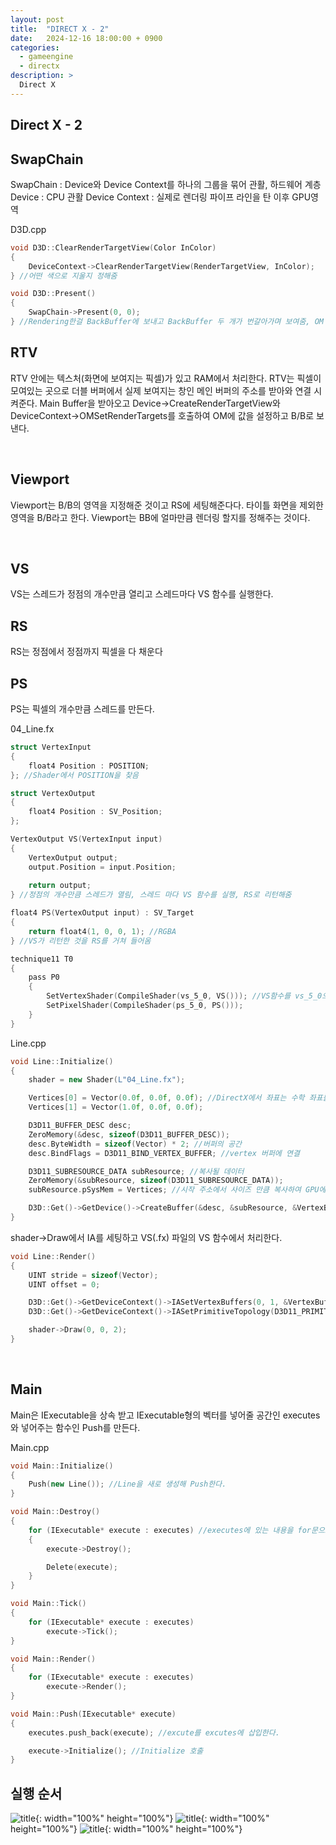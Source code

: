 ```yaml
---
layout: post
title:  "DIRECT X - 2"
date:   2024-12-16 18:00:00 + 0900
categories:
  - gameengine
  - directx
description: >
  Direct X
---
```

## Direct X - 2

## SwapChain
SwapChain : Device와 Device Context를 하나의 그룹을 묶어 관활, 하드웨어 계층
Device : CPU 관활
Device Context : 실제로 렌더링 파이프 라인을 탄 이후 GPU영역


D3D.cpp
```cpp
void D3D::ClearRenderTargetView(Color InColor)
{
	DeviceContext->ClearRenderTargetView(RenderTargetView, InColor);
} //어떤 색으로 지울지 정해줌

void D3D::Present()
{
	SwapChain->Present(0, 0);
} //Rendering한걸 BackBuffer에 보내고 BackBuffer 두 개가 번갈아가며 보여줌, OM -> B/B
```

## RTV
RTV 안에는 텍스처(화면에 보여지는 픽셀)가 있고 RAM에서 처리한다.
RTV는 픽셀이 모여있는 곳으로 더블 버퍼에서 실제 보여지는 창인 메인 버퍼의 주소를 받아와 연결 시켜준다. Main Buffer을 받아오고 Device->CreateRenderTargetView와 DeviceContext->OMSetRenderTargets를 호출하여 OM에 값을 설정하고 B/B로 보낸다.

<br/>

## Viewport
Viewport는 B/B의 영역을 지정해준 것이고 RS에 세팅해준다다. 타이틀 화면을 제외한 영역을 B/B라고 한다. Viewport는 BB에 얼마만큼 렌더링 할지를 정해주는 것이다.

<br/>

## VS
VS는 스레드가 정점의 개수만큼 열리고 스레드마다 VS 함수를 실행한다.

## RS
RS는 정점에서 정점까지 픽셀을 다 채운다

## PS 
PS는 픽셀의 개수만큼 스레드를 만든다.

04_Line.fx
```cpp
struct VertexInput
{
    float4 Position : POSITION;
}; //Shader에서 POSITION을 찾음

struct VertexOutput
{
    float4 Position : SV_Position;
};

VertexOutput VS(VertexInput input)
{
    VertexOutput output;
    output.Position = input.Position;
    
    return output;
} //정점의 개수만큼 스레드가 열림, 스레드 마다 VS 함수를 실행, RS로 리턴해줌

float4 PS(VertexOutput input) : SV_Target
{
    return float4(1, 0, 0, 1); //RGBA
} //VS가 리턴한 것을 RS를 거쳐 들어옴

technique11 T0
{
    pass P0
    {
        SetVertexShader(CompileShader(vs_5_0, VS())); //VS함수를 vs_5_0으로 호출하여 SetVertexShader한다
        SetPixelShader(CompileShader(ps_5_0, PS()));
    }
}
```

Line.cpp
```cpp
void Line::Initialize()
{
	shader = new Shader(L"04_Line.fx");

	Vertices[0] = Vector(0.0f, 0.0f, 0.0f); //DirectX에서 좌표는 수학 좌표를 따름
	Vertices[1] = Vector(1.0f, 0.0f, 0.0f);

	D3D11_BUFFER_DESC desc;
	ZeroMemory(&desc, sizeof(D3D11_BUFFER_DESC));
	desc.ByteWidth = sizeof(Vector) * 2; //버퍼의 공간
	desc.BindFlags = D3D11_BIND_VERTEX_BUFFER; //vertex 버퍼에 연결

	D3D11_SUBRESOURCE_DATA subResource; //복사될 데이터
	ZeroMemory(&subResource, sizeof(D3D11_SUBRESOURCE_DATA));
	subResource.pSysMem = Vertices; //시작 주소에서 사이즈 만큼 복사하여 GPU에 넣음

	D3D::Get()->GetDevice()->CreateBuffer(&desc, &subResource, &VertexBuffer);
}
```

shader->Draw에서 IA를 세팅하고 VS(.fx) 파일의 VS 함수에서 처리한다.
```cpp
void Line::Render()
{
	UINT stride = sizeof(Vector);
	UINT offset = 0;

	D3D::Get()->GetDeviceContext()->IASetVertexBuffers(0, 1, &VertexBuffer, &stride, &offset); //그릴 데이터를 IA에 세팅
	D3D::Get()->GetDeviceContext()->IASetPrimitiveTopology(D3D11_PRIMITIVE_TOPOLOGY_LINELIST); //어떤식으로 그릴지 정해줌

	shader->Draw(0, 0, 2);
}
```

<br/>

## Main
Main은 IExecutable을 상속 받고 IExecutable형의 벡터를 넣어줄 공간인 executes와 넣어주는 함수인 Push를 만든다. 

Main.cpp
```cpp
void Main::Initialize()
{
	Push(new Line()); //Line을 새로 생성해 Push한다.
}

void Main::Destroy()
{
	for (IExecutable* execute : executes) //executes에 있는 내용을 for문으로 받아 삭제한다.
	{
		execute->Destroy();

		Delete(execute);
	}
}

void Main::Tick()
{
	for (IExecutable* execute : executes)
		execute->Tick();
}

void Main::Render()
{
	for (IExecutable* execute : executes)
		execute->Render();
}

void Main::Push(IExecutable* execute)
{
	executes.push_back(execute); //excute를 excutes에 삽입한다.

	execute->Initialize(); //Initialize 호출
}
```

## 실행 순서

![title](../../../assets/img/gameengine/directx/IMG_d1.png){: width="100%" height="100%"}
![title](../../../assets/img/gameengine/directx/IMG_d2.png){: width="100%" height="100%"}
![title](../../../assets/img/gameengine/directx/IMG_d3.png){: width="100%" height="100%"}